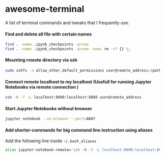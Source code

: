 # awesome-terminal
A list of terminal commands and tweaks that I frequently use.

#### Find and delete all file with certain names
```sh
find . -name .ipynb_checkpoints -prune
find . -name .ipynb_checkpoints -prune -exec rm -rf {} \;
```

#### Mounting rmeote directory via ssh
```sh
sudo sshfs -o allow_other,default_permissions user@remote_address:/path/to/remote_directory /path/to/local_directory
```

#### Connect remote localhost to my localhost (Usefull for running Jupyter Notebooks via remote connection  )
```sh
ssh -N -f -L localhost:8890:localhost:8889 user@remote_address
```

#### Start Jupyter Notebooks without browser
```sh
jupyter notebook --no-browser --port=8887
```

#### Add shorter-commands for big command line instruction using aliases
Add the following line inside `~/.bash_aliases`
```sh
alias jupyter-notebook-remote='ssh -N -f -L localhost:8890:localhost:8889 user@remote_address'
```
